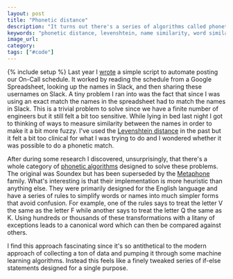 ```yaml
---
layout: post
title: "Phonetic distance"
description: "It turns out there's a series of algorithms called phonetic algorithms that allow you to compare two words but instead of looking at their spelling it examines their sound."
keywords: "phonetic distance, levenshtein, name similarity, word similarity"
image_url:
category:
tags: ["#code"]
---
```

{% include setup %}
Last year I [wrote](/2017/03/04/automating-admin-work-spreadsheets-to-slack/) a simple script to automate posting our On-Call schedule. It worked by reading the schedule from a Google Spreadsheet, looking up the names in Slack, and then sharing these usernames on Slack. A tiny problem I ran into was the fact that since I was using an exact match the names in the spreadsheet had to match the names in Slack. This is a trivial problem to solve since we have a finite number of engineers but it still felt a bit too sensitive. While lying in bed last night I got to thinking of ways to measure similarity between the names in order to make it a bit more fuzzy. I've used the [Levenshtein distance](https://en.wikipedia.org/wiki/Levenshtein_distance) in the past but it felt a bit too clinical for what I was trying to do and I wondered whether it was possible to do a phonetic match.

After during some research I discovered, unsurprisingly, that there's a whole category of [phonetic algorithms](https://en.wikipedia.org/wiki/Phonetic_algorithm) designed to solve these problems. The original was Soundex but has been superseded by the [Metaphone](http://www.amorphics.com/index.html) family. What's interesting is that their implementation is more heuristic than anything else. They were primarily designed for the English language and have a series of rules to simplify words or names into much simpler forms that avoid confusion. For example, one of the rules says to treat the letter V the same as the letter F while another says to treat the letter Q the same as K. Using hundreds or thousands of these transformations with a litany of exceptions leads to a canonical word which can then be compared against others.

I find this approach fascinating since it's so antithetical to the modern approach of collecting a ton of data and pumping it through some machine learning algorithms. Instead this feels like a finely tweaked series of if-else statements designed for a single purpose.
